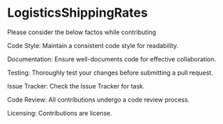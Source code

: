# LogisticsShippingRates
Please consider the below factos while contributing

Code Style:
Maintain a consistent code style for readability.

Documentation:
Ensure well-documents code for effective collaboration.

Testing:
Thoroughly test your changes before submitting a pull request.

Issue Tracker:
Check the Issue Tracker for task.

Code Review: 
All contributions undergo a code review process.

Licensing:
Contributions are license.
